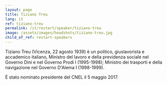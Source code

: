 ```yaml
---
layout: page
title: Tiziano Treu
lang: it
ref: tiziano-treu
permalink: /it/restart/speaker/tiziano-treu
image: /assets/images/headshots/tiziano-treu.jpg
child_of_ref: restart-speakers
---
```


Tiziano Treu (Vicenza, 22 agosto 1939) è un politico, giuslavorista e accademico italiano, Ministro del lavoro e della previdenza sociale nel Governo Dini e nel Governo Prodi I (1995-1998); Ministro dei trasporti e della navigazione nel Governo D'Alema I (1998-1999).

È stato nominato presidente del CNEL il 5 maggio 2017.

